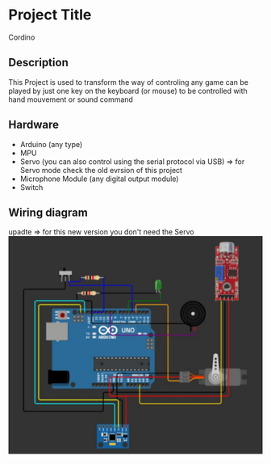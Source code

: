 # Project Title
Cordino
## Description
This Project is used to transform the way of controling any game can be played by just one key on the keyboard (or mouse)
to be controlled with hand mouvement or sound command 
## Hardware
- Arduino (any type)
- MPU
- Servo (you can also control using the serial protocol via USB) => for Servo mode check the old evrsion of this project
- Microphone Module (any digital output module)
- Switch
## Wiring diagram
upadte => for this new version you don't need the Servo
![alt text](image.png)



